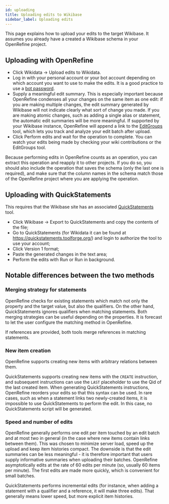 ```yaml
---
id: uploading
title: Uploading edits to Wikibase
sidebar_label: Uploading edits
---
```


This page explains how to upload your edits to the target Wikibase. It assumes you already have a created a Wikibase schema in your OpenRefine project.

## Uploading with OpenRefine

* Click <span class="menuItems">Wikidata</span> → <span class="menuItems">Upload edits to Wikidata</span>.
* Log in with your personal account or your bot account depending on which account you want to use to make the edits. It is a good practice to use a [bot password](https://www.mediawiki.org/wiki/Manual:Bot_passwords). 
* Supply a meaningful edit summary. This is especially important because OpenRefine condenses all your changes on the same item as one edit: if you are making multiple changes, the edit summary generated by Wikibase will not indicate clearly what sort of change you made. If you are making atomic changes, such as adding a single alias or statement, the automatic edit summaries will be more meaningful. If supported by your Wikibase instance, OpenRefine will append a link to the [EditGroups](https://editgroups.toolforge.org/) tool, which lets you track and analyze your edit batch after upload.
* Click <span class="buttonLabels">Perform edits</span> and wait for the operation to complete. You can watch your edits being made by checking your wiki contributions or the EditGroups tool.

Because performing edits in OpenRefine counts as an operation, you can extract this operation and reapply it to other projects. If you do so, you should also include the operation that saves the schema (only the last one is required), and make sure that the column names in the schema match those of the OpenRefine project where you are applying the operation.

## Uploading with QuickStatements

This requires that the Wikibase site has an associated [QuickStatements](https://meta.wikimedia.org/wiki/QuickStatements) tool.

* Click <span class="menuItems">Wikibase</span> → <span class="menuItems">Export to QuickStatements</span> and copy the contents of the file;
* Go to QuickStatements (for Wikidata it can be found at https://quickstatements.toolforge.org/) and login to authorize the tool to use your account;
* Click <span class="buttonLabels">Version 1 format</span>;
* Paste the generated changes in the text area;
* Perform the edits with <span class="buttonLabels">Run</span> or <span class="buttonLabels">Run in background</span>.

## Notable differences between the two methods

### Merging strategy for statements

OpenRefine checks for existing statements which match not only the property and the target value, but also the qualifiers. On the other hand, QuickStatements ignores qualifiers when matching statements.
Both merging strategies can be useful depending on the properties. It is forecast to let the user configure the matching method in OpenRefine.

If references are provided, both tools merge references in matching statements.

### New item creation

OpenRefine supports creating new items with arbitrary relations between them.

QuickStatements supports creating new items with the <code>CREATE</code> instruction, and subsequent instructions can use the <code>LAST</code> placeholder to use the Qid of the last created item. When generating QuickStatements instructions, OpenRefine reorders your edits so that this syntax can be used. In rare cases, such as when a statement links two newly-created items, it is impossible to use QuickStatements to perform the edit. In this case, no QuickStatements script will be generated.

### Speed and number of edits

OpenRefine generally performs one edit per item touched by an edit batch and at most two in general (in the case where new items contain links between them). This was chosen to minimize server load, speed up the upload and keep item histories compact. The downside is that the edit summaries can be less meaningful - it is therefore important that users supply informative summaries when uploading their batches. OpenRefine asymptotically edits at the rate of 60 edits per minute (so, usually 60 items per minute). The first edits are made more quickly, which is convenient for small batches.

QuickStatements performs incremental edits (for instance, when adding a statement with a qualifier and a reference, it will make three edits). That generally means lower speed, but more explicit item histories.


